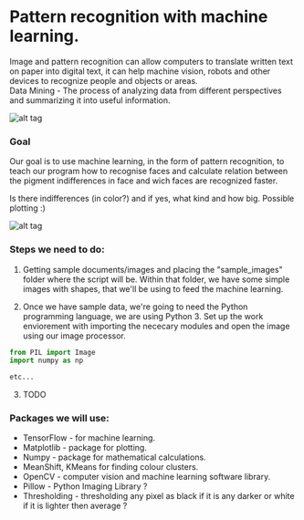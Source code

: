 # Pattern recognition with machine learning.


Image and pattern recognition can allow computers to translate written text on paper into digital text, 
it can help machine vision, robots and other devices to recognize people and objects or areas.  
Data Mining - The process of analyzing data from different perspectives and summarizing it into useful information.  


![alt tag](https://behavior.lbl.gov/sites/behavior.lbl.gov/files/data_mining.png)


### Goal
Our goal is to use machine learning, in the form of pattern recognition, to teach our program how to recognise faces and calculate relation between the pigment indifferences in face and wich faces are recognized faster.  



Is there indifferences (in color?) and if yes, what kind and how big. Possible plotting :)


![alt tag](https://images.duckduckgo.com/iu/?u=https%3A%2F%2Fsophosnews.files.wordpress.com%2F2015%2F02%2Fface-detection_550.jpg%3Fw%3D640&f=1)



### Steps we need to do:
1. Getting sample documents/images and placing the "sample_images" folder where the script will be. Within that folder, we have some simple images with shapes, that we'll be using to feed the machine learning.

2. Once we have sample data, we're going to need the Python programming language, we are using Python 3. Set up the work enviorement with importing the nececary modules and open the image using our image processor.
```Python
from PIL import Image
import numpy as np

etc...
```
3. TODO


### Packages we will use:
* TensorFlow - for machine learning. 
* Matplotlib - package for plotting. 
* Numpy - package for mathematical calculations. 
* MeanShift, KMeans for finding colour clusters. 
* OpenCV - computer vision and machine learning software library. 
* Pillow - Python Imaging Library ?
* Thresholding - thresholding any pixel as black if it is any darker or white if it is lighter then average ?
